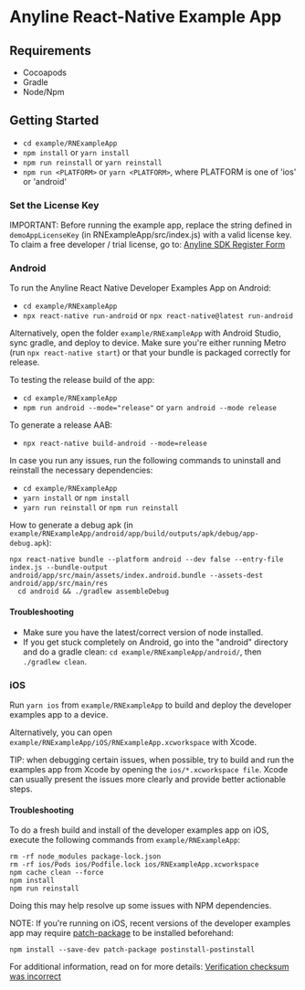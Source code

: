 # Anyline React-Native Example App

## Requirements

- Cocoapods
- Gradle
- Node/Npm

## Getting Started

- `cd example/RNExampleApp`
- `npm install` or `yarn install`
- `npm run reinstall` or `yarn reinstall`
- `npm run <PLATFORM>` or `yarn <PLATFORM>`, where PLATFORM is one of 'ios' or 'android'

### Set the License Key

IMPORTANT: Before running the example app, replace the string defined in `demoAppLicenseKey` (in RNExampleApp/src/index.js) with a valid license key. To claim a free developer / trial license, go to: [Anyline SDK Register Form](https://anyline.com/free-demos/)

### Android

To run the Anyline React Native Developer Examples App on Android:

* `cd example/RNExampleApp`
* `npx react-native run-android` or `npx react-native@latest run-android`

Alternatively, open the folder `example/RNExampleApp` with Android Studio, sync gradle, and deploy to device. Make sure you're either running Metro (run `npx react-native start`) or that your bundle is packaged correctly for release.

To testing the release build of the app:

* `cd example/RNExampleApp`
* `npm run android --mode="release"` or `yarn android --mode release`

To generate a release AAB:

* `npx react-native build-android --mode=release`

In case you run any issues, run the following commands to uninstall and reinstall the necessary dependencies:

* `cd example/RNExampleApp`
* `yarn install` or `npm install`
* `yarn run reinstall` or `npm run reinstall`

How to generate a debug apk (in `example/RNExampleApp/android/app/build/outputs/apk/debug/app-debug.apk`):

```shell
npx react-native bundle --platform android --dev false --entry-file index.js --bundle-output android/app/src/main/assets/index.android.bundle --assets-dest android/app/src/main/res
  cd android && ./gradlew assembleDebug
```


#### Troubleshooting

* Make sure you have the latest/correct version of node installed.
* If you get stuck completely on Android, go into the "android" directory and do a gradle clean: `cd example/RNExampleApp/android/`, then `./gradlew clean`.

### iOS

Run `yarn ios` from `example/RNExampleApp` to build and deploy the developer examples app to a device.

Alternatively, you can open `example/RNExampleApp/iOS/RNExampleApp.xcworkspace` with Xcode.

TIP: when debugging certain issues, when possible, try to build and run the examples app from Xcode by opening the `ios/*.xcworkspace file`. Xcode can usually present the issues more clearly and provide better actionable steps.


#### Troubleshooting

To do a fresh build and install of the developer examples app on iOS, execute the following commands from `example/RNExampleApp`:

```
rm -rf node_modules package-lock.json
rm -rf ios/Pods ios/Podfile.lock ios/RNExampleApp.xcworkspace
npm cache clean --force
npm install
npm run reinstall
```

Doing this may help resolve up some issues with NPM dependencies.


NOTE: If you're running on iOS, recent versions of the developer examples app may require [patch-package](https://github.com/ds300/patch-package) to be installed beforehand:

```
npm install --save-dev patch-package postinstall-postinstall
```

For additional information, read on for more details: [Verification checksum was incorrect](https://github.com/boostorg/boost/issues/843)